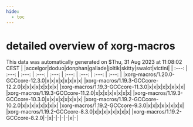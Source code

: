 ```yaml
---
hide:
  - toc
---
```


detailed overview of xorg-macros
================================


This data was automatically generated on $Thu, 31 Aug 2023 at 11:08:02 CEST
| |accelgor|doduo|donphan|gallade|joltik|skitty|swalot|victini|
| :---: | :---: | :---: | :---: | :---: | :---: | :---: | :---: | :---: |
|xorg-macros/1.20.0-GCCcore-12.3.0|x|x|x|x|x|x|x|x|
|xorg-macros/1.19.3-GCCcore-12.2.0|x|x|x|x|x|x|x|x|
|xorg-macros/1.19.3-GCCcore-11.3.0|x|x|x|x|x|x|x|x|
|xorg-macros/1.19.3-GCCcore-11.2.0|x|x|x|x|x|x|x|x|
|xorg-macros/1.19.3-GCCcore-10.3.0|x|x|x|x|x|x|x|x|
|xorg-macros/1.19.2-GCCcore-10.2.0|x|x|x|x|x|x|x|x|
|xorg-macros/1.19.2-GCCcore-9.3.0|x|x|x|x|x|x|x|x|
|xorg-macros/1.19.2-GCCcore-8.3.0|x|x|x|x|x|x|x|x|
|xorg-macros/1.19.2-GCCcore-8.2.0|-|x|-|-|-|-|x|-|
